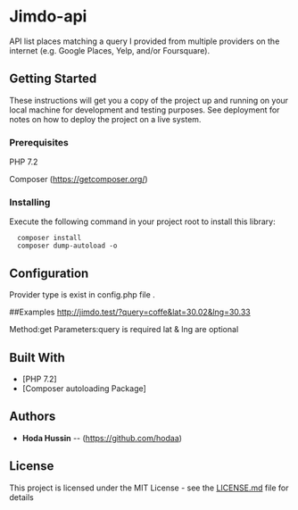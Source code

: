 
# Jimdo-api

API list places matching a query I provided from multiple providers on the internet
 (e.g. Google Places, Yelp, and/or Foursquare).

## Getting Started

These instructions will get you a copy of the project up and running on your local machine for development and testing purposes. See deployment for notes on how to deploy the project on a live system.

### Prerequisites

PHP 7.2

Composer (https://getcomposer.org/)


### Installing

Execute the following command in your project root to install this library:

      composer install
      composer dump-autoload -o

## Configuration

Provider type is exist in config.php file .


##Examples
        http://jimdo.test/?query=coffe&lat=30.02&lng=30.33
 
 Method:get
 Parameters:query is required
            lat & lng are optional

## Built With

* [PHP 7.2]
* [Composer autoloading Package]


## Authors

* **Hoda Hussin** -- (https://github.com/hodaa)

## License

This project is licensed under the MIT License - see the [LICENSE.md](LICENSE.md) file for details

